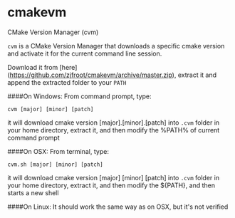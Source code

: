 # cmakevm
CMake Version Manager (cvm)

`cvm` is a CMake Version Manager that downloads a specific cmake version and activate it for the current command line session.

Download it from [here] (https://github.com/zjfroot/cmakevm/archive/master.zip), extract it and append the extracted folder to your `PATH`

####On Windows:
From command prompt, type:

`cvm [major] [minor] [patch]`

it will download cmake version [major].[minor].[patch] into `.cvm` folder in your home directory, extract it, and then modify the %PATH% of current command prompt

####On OSX:
From terminal, type:

`cvm.sh [major] [minor] [patch]`

it will download cmake version [major] [minor] [patch] into `.cvm` folder in your home directory, extract it, and then modify the ${PATH}, and then starts a new shell

####On Linux:
It should work the same way as on OSX, but it's not verified
